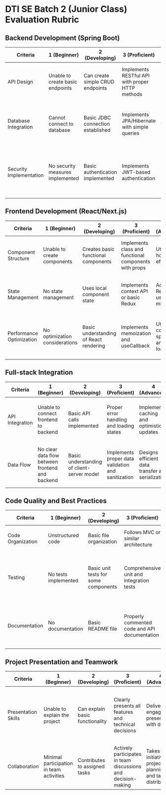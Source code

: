 # DTI SE Batch 2 (Junior Class) Evaluation Rubric

## Backend Development (Spring Boot)

| Criteria | 1 (Beginner) | 2 (Developing) | 3 (Proficient) | 4 (Advanced) | 5 (Expert) |
|----------|--------------|----------------|-----------------|---------------|------------|
| API Design | Unable to create basic endpoints | Can create simple CRUD endpoints | Implements RESTful API with proper HTTP methods | Designs scalable and well-structured APIs | Creates advanced APIs with proper error handling, validation, and documentation |
| Database Integration | Cannot connect to database | Basic JDBC connection established | Implements JPA/Hibernate with simple queries | Utilizes advanced JPA features and optimizes queries | Implements complex database operations, caching, and handles high concurrency |
| Security Implementation | No security measures implemented | Basic authentication implemented | Implements JWT-based authentication | Adds role-based access control | Implements comprehensive security with OAuth2, rate limiting, and handles common vulnerabilities |

## Frontend Development (React/Next.js)

| Criteria | 1 (Beginner) | 2 (Developing) | 3 (Proficient) | 4 (Advanced) | 5 (Expert) |
|----------|--------------|----------------|-----------------|---------------|------------|
| Component Structure | Unable to create components | Creates basic functional components | Implements class and functional components with props | Utilizes hooks effectively | Designs highly reusable and optimized component architecture |
| State Management | No state management | Uses local component state | Implements context API or basic Redux | Advanced Redux usage with middleware | Implements advanced state management patterns and optimizations |
| Performance Optimization | No optimization considerations | Basic understanding of React rendering | Implements memoization and useCallback | Utilizes code splitting and lazy loading | Implements advanced performance optimizations and proper bundling strategies |

## Full-stack Integration

| Criteria | 1 (Beginner) | 2 (Developing) | 3 (Proficient) | 4 (Advanced) | 5 (Expert) |
|----------|--------------|----------------|-----------------|---------------|------------|
| API Integration | Unable to connect frontend to backend | Basic API calls implemented | Proper error handling and loading states | Implements caching and optimistic updates | Advanced data fetching strategies with real-time updates |
| Data Flow | No clear data flow between frontend and backend | Basic understanding of client-server model | Implements proper data validation and sanitization | Designs efficient data transfer and serialization | Optimizes data flow for complex applications with proper caching strategies |

## Code Quality and Best Practices

| Criteria | 1 (Beginner) | 2 (Developing) | 3 (Proficient) | 4 (Advanced) | 5 (Expert) |
|----------|--------------|----------------|-----------------|---------------|------------|
| Code Organization | Unstructured code | Basic file organization | Follows MVC or similar architecture | Implements clean architecture principles | Designs highly maintainable and scalable code structure |
| Testing | No tests implemented | Basic unit tests for some components | Comprehensive unit and integration tests | Implements E2E tests and achieves high code coverage | Implements advanced testing strategies including performance and security tests |
| Documentation | No documentation | Basic README file | Properly commented code and API documentation | Comprehensive documentation including architecture and setup guides | Maintains up-to-date, detailed documentation with examples and best practices |

## Project Presentation and Teamwork

| Criteria | 1 (Beginner) | 2 (Developing) | 3 (Proficient) | 4 (Advanced) | 5 (Expert) |
|----------|--------------|----------------|-----------------|---------------|------------|
| Presentation Skills | Unable to explain the project | Can explain basic functionality | Clearly presents all features and technical decisions | Delivers engaging presentation with demos | Gives professional-level presentation addressing both technical and business aspects |
| Collaboration | Minimal participation in team activities | Contributes to assigned tasks | Actively participates in team discussions and decision-making | Takes initiative in project planning and task distribution | Leads team effectively, mentors others, and resolves conflicts |

